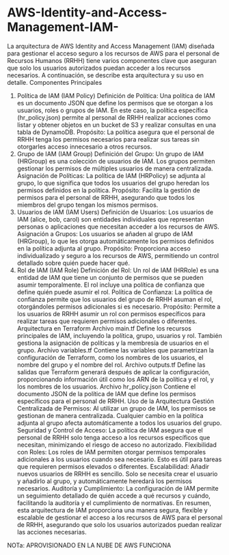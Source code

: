 # AWS-Identity-and-Access-Management-IAM-
La arquitectura de AWS Identity and Access Management (IAM) diseñada para gestionar el acceso seguro a los recursos de AWS para el personal de Recursos Humanos (RRHH) tiene varios componentes clave que aseguran que solo los usuarios autorizados puedan acceder a los recursos necesarios. A continuación, se describe esta arquitectura y su uso en detalle.
Componentes Principales
1. Política de IAM (IAM Policy)
Definición de Política: Una política de IAM es un documento JSON que define los permisos que se otorgan a los usuarios, roles o grupos de IAM. En este caso, la política específica (hr_policy.json) permite al personal de RRHH realizar acciones como listar y obtener objetos en un bucket de S3 y realizar consultas en una tabla de DynamoDB.
Propósito: La política asegura que el personal de RRHH tenga los permisos necesarios para realizar sus tareas sin otorgarles acceso innecesario a otros recursos.
2. Grupo de IAM (IAM Group)
Definición del Grupo: Un grupo de IAM (HRGroup) es una colección de usuarios de IAM. Los grupos permiten gestionar los permisos de múltiples usuarios de manera centralizada.
Asignación de Políticas: La política de IAM (HRPolicy) se adjunta al grupo, lo que significa que todos los usuarios del grupo heredan los permisos definidos en la política.
Propósito: Facilita la gestión de permisos para el personal de RRHH, asegurando que todos los miembros del grupo tengan los mismos permisos.
3. Usuarios de IAM (IAM Users)
Definición de Usuarios: Los usuarios de IAM (alice, bob, carol) son entidades individuales que representan personas o aplicaciones que necesitan acceder a los recursos de AWS.
Asignación a Grupos: Los usuarios se añaden al grupo de IAM (HRGroup), lo que les otorga automáticamente los permisos definidos en la política adjunta al grupo.
Propósito: Proporciona acceso individualizado y seguro a los recursos de AWS, permitiendo un control detallado sobre quién puede hacer qué.
4. Rol de IAM (IAM Role)
Definición del Rol: Un rol de IAM (HRRole) es una entidad de IAM que tiene un conjunto de permisos que se pueden asumir temporalmente. El rol incluye una política de confianza que define quién puede asumir el rol.
Política de Confianza: La política de confianza permite que los usuarios del grupo de RRHH asuman el rol, otorgándoles permisos adicionales si es necesario.
Propósito: Permite a los usuarios de RRHH asumir un rol con permisos específicos para realizar tareas que requieren permisos adicionales o diferentes.
Arquitectura en Terraform
Archivo main.tf
Define los recursos principales de IAM, incluyendo la política, grupo, usuarios y rol. También gestiona la asignación de políticas y la membresía de usuarios en el grupo.
Archivo variables.tf
Contiene las variables que parametrizan la configuración de Terraform, como los nombres de los usuarios, el nombre del grupo y el nombre del rol.
Archivo outputs.tf
Define las salidas que Terraform generará después de aplicar la configuración, proporcionando información útil como los ARN de la política y el rol, y los nombres de los usuarios.
Archivo hr_policy.json
Contiene el documento JSON de la política de IAM que define los permisos específicos para el personal de RRHH.
Uso de la Arquitectura
Gestión Centralizada de Permisos: Al utilizar un grupo de IAM, los permisos se gestionan de manera centralizada. Cualquier cambio en la política adjunta al grupo afecta automáticamente a todos los usuarios del grupo.
Seguridad y Control de Acceso: La política de IAM asegura que el personal de RRHH solo tenga acceso a los recursos específicos que necesitan, minimizando el riesgo de acceso no autorizado.
Flexibilidad con Roles: Los roles de IAM permiten otorgar permisos temporales adicionales a los usuarios cuando sea necesario. Esto es útil para tareas que requieren permisos elevados o diferentes.
Escalabilidad: Añadir nuevos usuarios de RRHH es sencillo. Solo se necesita crear el usuario y añadirlo al grupo, y automáticamente heredará los permisos necesarios.
Auditoría y Cumplimiento: La configuración de IAM permite un seguimiento detallado de quién accede a qué recursos y cuándo, facilitando la auditoría y el cumplimiento de normativas.
En resumen, esta arquitectura de IAM proporciona una manera segura, flexible y escalable de gestionar el acceso a los recursos de AWS para el personal de RRHH, asegurando que solo los usuarios autorizados puedan realizar las acciones necesarias.

NOTa: APROVISIONADO EN LA NUBE DE AWS FUNCIONA
